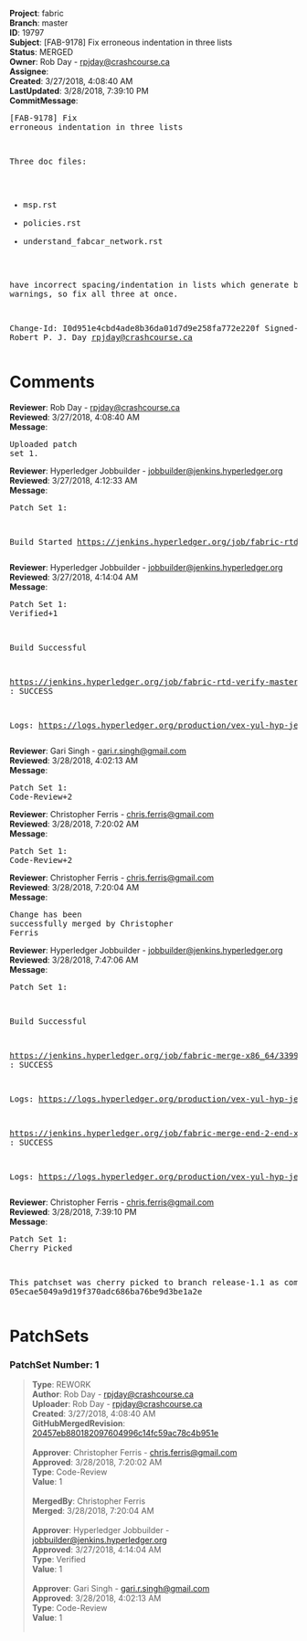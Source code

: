 <strong>Project</strong>: fabric<br><strong>Branch</strong>: master<br><strong>ID</strong>: 19797<br><strong>Subject</strong>: [FAB-9178] Fix erroneous indentation in three lists<br><strong>Status</strong>: MERGED<br><strong>Owner</strong>: Rob Day - rpjday@crashcourse.ca<br><strong>Assignee</strong>:<br><strong>Created</strong>: 3/27/2018, 4:08:40 AM<br><strong>LastUpdated</strong>: 3/28/2018, 7:39:10 PM<br><strong>CommitMessage</strong>:<br><pre>[FAB-9178] Fix erroneous indentation in three lists

Three doc files:

 - msp.rst
 - policies.rst
 - understand_fabcar_network.rst

have incorrect spacing/indentation in lists which generate build
warnings, so fix all three at once.

Change-Id: I0d951e4cbd4ade8b36da01d7d9e258fa772e220f
Signed-off-by: Robert P. J. Day <rpjday@crashcourse.ca>
</pre><h1>Comments</h1><strong>Reviewer</strong>: Rob Day - rpjday@crashcourse.ca<br><strong>Reviewed</strong>: 3/27/2018, 4:08:40 AM<br><strong>Message</strong>: <pre>Uploaded patch set 1.</pre><strong>Reviewer</strong>: Hyperledger Jobbuilder - jobbuilder@jenkins.hyperledger.org<br><strong>Reviewed</strong>: 3/27/2018, 4:12:33 AM<br><strong>Message</strong>: <pre>Patch Set 1:

Build Started https://jenkins.hyperledger.org/job/fabric-rtd-verify-master/429/</pre><strong>Reviewer</strong>: Hyperledger Jobbuilder - jobbuilder@jenkins.hyperledger.org<br><strong>Reviewed</strong>: 3/27/2018, 4:14:04 AM<br><strong>Message</strong>: <pre>Patch Set 1: Verified+1

Build Successful 

https://jenkins.hyperledger.org/job/fabric-rtd-verify-master/429/ : SUCCESS

Logs: https://logs.hyperledger.org/production/vex-yul-hyp-jenkins-3/fabric-rtd-verify-master/429</pre><strong>Reviewer</strong>: Gari Singh - gari.r.singh@gmail.com<br><strong>Reviewed</strong>: 3/28/2018, 4:02:13 AM<br><strong>Message</strong>: <pre>Patch Set 1: Code-Review+2</pre><strong>Reviewer</strong>: Christopher Ferris - chris.ferris@gmail.com<br><strong>Reviewed</strong>: 3/28/2018, 7:20:02 AM<br><strong>Message</strong>: <pre>Patch Set 1: Code-Review+2</pre><strong>Reviewer</strong>: Christopher Ferris - chris.ferris@gmail.com<br><strong>Reviewed</strong>: 3/28/2018, 7:20:04 AM<br><strong>Message</strong>: <pre>Change has been successfully merged by Christopher Ferris</pre><strong>Reviewer</strong>: Hyperledger Jobbuilder - jobbuilder@jenkins.hyperledger.org<br><strong>Reviewed</strong>: 3/28/2018, 7:47:06 AM<br><strong>Message</strong>: <pre>Patch Set 1:

Build Successful 

https://jenkins.hyperledger.org/job/fabric-merge-x86_64/3399/ : SUCCESS

Logs: https://logs.hyperledger.org/production/vex-yul-hyp-jenkins-3/fabric-merge-x86_64/3399

https://jenkins.hyperledger.org/job/fabric-merge-end-2-end-x86_64/2069/ : SUCCESS

Logs: https://logs.hyperledger.org/production/vex-yul-hyp-jenkins-3/fabric-merge-end-2-end-x86_64/2069</pre><strong>Reviewer</strong>: Christopher Ferris - chris.ferris@gmail.com<br><strong>Reviewed</strong>: 3/28/2018, 7:39:10 PM<br><strong>Message</strong>: <pre>Patch Set 1: Cherry Picked

This patchset was cherry picked to branch release-1.1 as commit 05ecae5049a9d19f370adc686ba76be9d3be1a2e</pre><h1>PatchSets</h1><h3>PatchSet Number: 1</h3><blockquote><strong>Type</strong>: REWORK<br><strong>Author</strong>: Rob Day - rpjday@crashcourse.ca<br><strong>Uploader</strong>: Rob Day - rpjday@crashcourse.ca<br><strong>Created</strong>: 3/27/2018, 4:08:40 AM<br><strong>GitHubMergedRevision</strong>: [20457eb880182097604996c14fc59ac78c4b951e](https://github.com/hyperledger/fabric/commit/20457eb880182097604996c14fc59ac78c4b951e)<br><br><strong>Approver</strong>: Christopher Ferris - chris.ferris@gmail.com<br><strong>Approved</strong>: 3/28/2018, 7:20:02 AM<br><strong>Type</strong>: Code-Review<br><strong>Value</strong>: 1<br><br><strong>MergedBy</strong>: Christopher Ferris<br><strong>Merged</strong>: 3/28/2018, 7:20:04 AM<br><br><strong>Approver</strong>: Hyperledger Jobbuilder - jobbuilder@jenkins.hyperledger.org<br><strong>Approved</strong>: 3/27/2018, 4:14:04 AM<br><strong>Type</strong>: Verified<br><strong>Value</strong>: 1<br><br><strong>Approver</strong>: Gari Singh - gari.r.singh@gmail.com<br><strong>Approved</strong>: 3/28/2018, 4:02:13 AM<br><strong>Type</strong>: Code-Review<br><strong>Value</strong>: 1<br><br></blockquote>